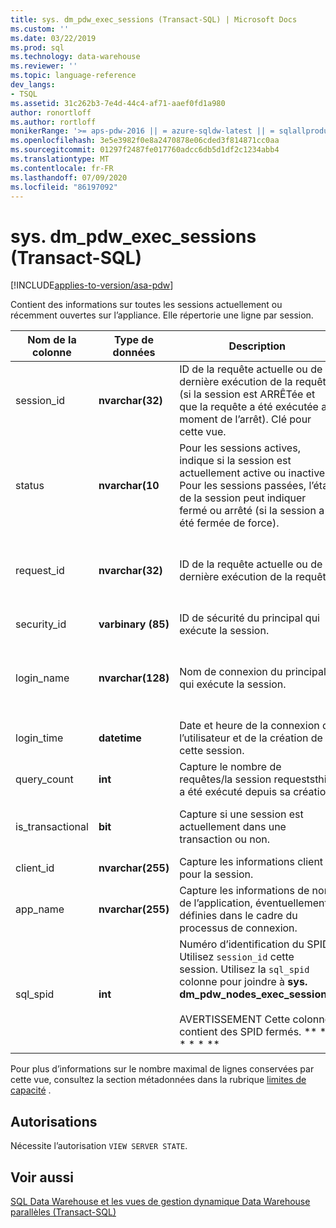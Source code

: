 ```yaml
---
title: sys. dm_pdw_exec_sessions (Transact-SQL) | Microsoft Docs
ms.custom: ''
ms.date: 03/22/2019
ms.prod: sql
ms.technology: data-warehouse
ms.reviewer: ''
ms.topic: language-reference
dev_langs:
- TSQL
ms.assetid: 31c262b3-7e4d-44c4-af71-aaef0fd1a980
author: ronortloff
ms.author: rortloff
monikerRange: '>= aps-pdw-2016 || = azure-sqldw-latest || = sqlallproducts-allversions'
ms.openlocfilehash: 3e5e3982f0e8a2470878e06cded3f814871cc0aa
ms.sourcegitcommit: 01297f2487fe017760adcc6db5d1df2c1234abb4
ms.translationtype: MT
ms.contentlocale: fr-FR
ms.lasthandoff: 07/09/2020
ms.locfileid: "86197092"
---
```

# <a name="sysdm_pdw_exec_sessions-transact-sql"></a>sys. dm_pdw_exec_sessions (Transact-SQL)
[!INCLUDE[applies-to-version/asa-pdw](../../includes/applies-to-version/asa-pdw.md)]

  Contient des informations sur toutes les sessions actuellement ou récemment ouvertes sur l’appliance. Elle répertorie une ligne par session.  
  
|Nom de la colonne|Type de données|Description|Plage|  
|-----------------|---------------|-----------------|-----------|  
|session_id|**nvarchar(32)**|ID de la requête actuelle ou de la dernière exécution de la requête (si la session est ARRÊTée et que la requête a été exécutée au moment de l’arrêt). Clé pour cette vue.|Unique pour toutes les sessions dans le système.|  
|status|**nvarchar(10**|Pour les sessions actives, indique si la session est actuellement active ou inactive. Pour les sessions passées, l’état de la session peut indiquer fermé ou arrêté (si la session a été fermée de force).|« ACTIVE », « CLOSED », « IDLE », « TERMINATEED »|  
|request_id|**nvarchar(32)**|ID de la requête actuelle ou de la dernière exécution de la requête.|Unique pour toutes les demandes dans le système. NULL si aucun n’a été exécuté.|  
|security_id|**varbinary (85)**|ID de sécurité du principal qui exécute la session.||  
|login_name|**nvarchar(128)**|Nom de connexion du principal qui exécute la session.|Toute chaîne conforme aux conventions d’affectation de noms d’utilisateurs.|  
|login_time|**datetime**|Date et heure de la connexion de l’utilisateur et de la création de cette session.|**DateTime** valide avant l’heure actuelle.|  
|query_count|**int**|Capture le nombre de requêtes/la session requeststhis a été exécuté depuis sa création.|Supérieur ou égal à 0.|  
|is_transactional|**bit**|Capture si une session est actuellement dans une transaction ou non.|0 pour la validation automatique, 1 pour transaction.|  
|client_id|**nvarchar(255)**|Capture les informations client pour la session.|Toute chaîne valide.|  
|app_name|**nvarchar(255)**|Capture les informations de nom de l’application, éventuellement définies dans le cadre du processus de connexion.|Toute chaîne valide.|  
|sql_spid|**int**|Numéro d’identification du SPID. Utilisez `session_id` cette session. Utilisez la `sql_spid` colonne pour joindre à **sys. dm_pdw_nodes_exec_sessions**.<br /><br /> AVERTISSEMENT Cette colonne contient des SPID fermés. ** \* \* \* \* **||  
  
 Pour plus d’informations sur le nombre maximal de lignes conservées par cette vue, consultez la section métadonnées dans la rubrique [limites de capacité](/azure/sql-data-warehouse/sql-data-warehouse-service-capacity-limits#metadata) .  
  
## <a name="permissions"></a>Autorisations  
 Nécessite l’autorisation `VIEW SERVER STATE`.  
  
## <a name="see-also"></a>Voir aussi  
 [SQL Data Warehouse et les vues de gestion dynamique Data Warehouse parallèles &#40;Transact-SQL&#41;](../../relational-databases/system-dynamic-management-views/sql-and-parallel-data-warehouse-dynamic-management-views.md)  
  
  
